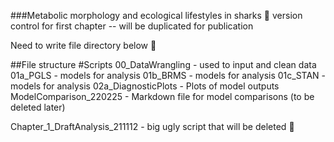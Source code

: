 ###Metabolic morphology and ecological lifestyles in sharks :shark:
version control for first chapter -- will be duplicated for publication 

Need to write file directory below :pizza:

##File structure
#Scripts
00_DataWrangling - used to input and clean data
01a_PGLS - models for analysis
01b_BRMS - models for analysis
01c_STAN - models for analysis
02a_DiagnosticPlots - Plots of model outputs
ModelComparison_220225 - Markdown file for model comparisons (to be deleted later)

Chapter_1_DraftAnalysis_211112 - big ugly script that will be deleted :squid:

